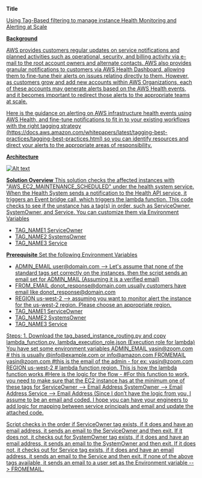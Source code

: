 

**Title**

<u> Using Tag-Based filtering to manage instance Health Monitoring and Alerting at Scale <u>

**Background**

AWS provides customers regular updates on service notifications and planned activities such as operational, security, and billing activity via e-mail to the root account owners and alternate contacts. AWS also provides granular notifications to customers via AWS Health Dashboard, allowing them to fine-tune their alerts on issues relating directly to them. However, as customers grow and add new accounts within AWS Organizations, each of these accounts may generate alerts based on the AWS Health events, and it becomes important to redirect those alerts to the appropriate teams at scale.

Here is the guidance on alerting on AWS infrastructure health events using AWS Health, and fine-tune notifications to fit in to your existing workflows with the right tagging strategy (https://docs.aws.amazon.com/whitepapers/latest/tagging-best-practices/tagging-best-practices.html) so you can identify resources and direct your alerts to the appropriate areas of responsibility. 

**Architecture**

![Alt text](/Users/balmohas/Documents/Ballu/Code/health)

**Solution Overview** 
This solution checks the affected instances with "AWS_EC2_MAINTENANCE_SCHEDULED" under the health system service. When the Health System sends a notification to the Health API service, it triggers an Event bridge call, which triggers the lambda function. This code checks to see if the unstance has a tag(s) in order, such as ServiceOwner, SystemOwner, and Service. You can customize them via Environment Variables
- TAG_NAME1 ServiceOwner
- TAG_NAME2 SystemsOwner
- TAG_NAME3 Service

**Prerequisite** 
Set the following Environment Variables

- ADMIN_EMAIL user@domain.com --> Let's assume that none of the standard tags set correctly on the instances, then the script sends an email set for ADMIN_MAIL (Assuming it is a verified email)
- FROM_EMAIL	donot_response@domain.com  usually customers have email like donot_response@domain.com
- REGION	us-west-2 --> assuming you want to monitor alert the instance for the us-west-2 region. Please choose an appropriate region.
- TAG_NAME1 ServiceOwner
- TAG_NAME2 SystemsOwner
- TAG_NAME3 Service 

Steps:
1. 
Download the tag_based_instance_routing.py and copy 
lambda_function.py.
lambda_execution_role.json (Execution role for lambda)
You have set some environment variables
ADMIN_EMAIL   yasin@zoom.com # this is usually @info@example.com or info@amazon.com
FROMEMAIL       yasin@zoom.com #this is the email of the admin - for ex: yasin@zoom.com
REGION us-west-2 # lambda function region.
This is how the lambda function works
#Here is the logic for the flow -
#For this function to work, you need to make sure that the EC2 instance has at the minimum one of these tags for
ServiceOwner --> Email Address
SystemOwner --> Email Address
Service --> Email Address (Since I don’t have the logic from you, I assume to be an email and coded. I hope you can have your engineers to add logic for mapping between service principals and email and update the attached code.
 
Script checks in the order
if ServiceOwner tag exists, if it does and have an email address, it sends an email to the ServiceOwner and then exit.
If it does not, it checks out for SystemOwner tag exists, if it does and have an email address, it sends an email to the SystemOwner and then exit.
If it does not, it checks out for Service tag exists, if it does and have an email address, it sends an email to the Service and then exit.
If none of the above tags available, it sends an email to a user set as the Environment variable --> FROMEMAIL.
 
